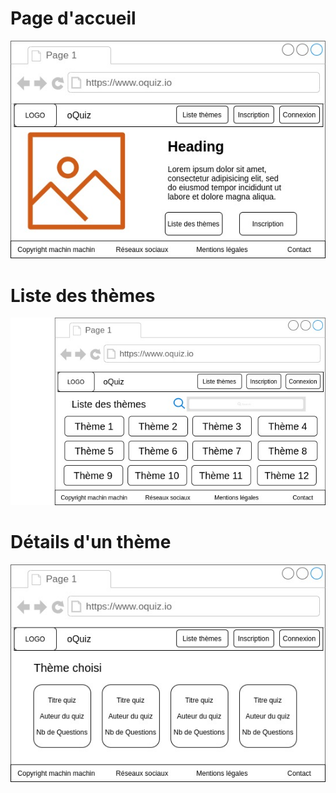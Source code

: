# Page d'accueil

![Page d'accueil de oQuiz](./wireframes/accueil.jpg)


# Liste des thèmes

![Liste des thèmes de oQuiz](./wireframes/listeThemes.jpg)

# Détails d'un thème

![Détails d'un thème de oQuiz](./wireframes/detailsTheme.jpg)